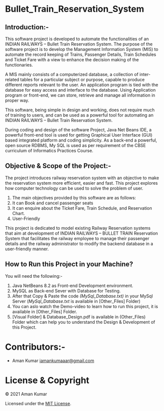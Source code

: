 # Bullet_Train_Reservation_System

## Introduction:-
This software project is developed to automate the functionalities of an INDIAN RAILWAYS – Bullet Train Reservation System. 
The purpose of the software project is to develop the Management Information System (MIS) to automate the record keeping of Trains, Passenger Details, Train Schedules and Ticket Fare with a view to enhance the decision making  of the functionaries. 

A MIS mainly consists of a computerized database, a collection of inter-related tables for a particular subject or purpose, capable to produce different reports relevant to the user. An application program is tied with the database for easy access and interface to the database. Using Application program or front-end, we can store, retrieve and manage all information in proper way.
 
This software, being simple in design and working, does not require much of training to users, and can be used as a powerful tool for automating an INDIAN RAILWAYS – Bullet Train Reservation System.

During coding and design of the software Project, Java Net Beans IDE, a powerful front-end tool is used for getting Graphical User Interface (GUI) based integrated platform and coding simplicity. As a back-end a powerful, open source RDBMS, My SQL is used as per requirement of the CBSE curriculum of Informatics Practices Course.

## Objective & Scope of the Project:-

The project introduces railway reservation system with an objective to make the reservation system more efficient, easier and fast. This project explores how computer technology can be used to solve the problem of user.                                                                                                

1) The main objectives provided by this software are as follows:
2) It can Book and cancel passenger seats
3) It can enquire about the Ticket Fare, Train Schedule, and Reservation Chart.
4) User-Friendly

This project is dedicated to model existing Railway Reservation systems that aim at development of INDIAN RAILWAYS – BULLET TRAIN Reservation System that facilitates the railway employee to manage their passenger details and the railway administrator to modify the backend database in a user-friendly manner.


## How to Run this Project in your Machine?

You will need the following:-
1) Java NetBeans 8.2 as Front-end Development environment.
2) MySQL as Back-end Sever with Database for Testing.
3) After that Copy & Paste the code *(MySql_Database.txt)* in your MySql Server (*MySql_Database.txt* is available in [Other_Files] Folder)
4) You can aslo watch the Demo-video to learn how to run this project, it is available in [Other_Files] Folder.
5) [Visual Folder] & Database_Design.pdf is available in (Other_Files) Folder which can help you to understand the Design & Development of this Project.

# Contributors:-

- Aman Kumar iamankumaaar@gmail.com

# License & Copyright
© 2021 Aman Kumar

Licensed under the [MIT License](LICENSE).


